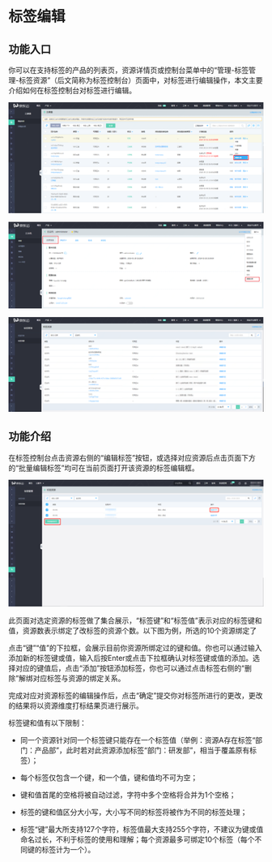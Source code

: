 # 标签编辑

## 功能入口
你可以在支持标签的产品的列表页，资源详情页或控制台菜单中的“管理-标签管理-标签资源”（后文简称为标签控制台）页面中，对标签进行编辑操作，本文主要介绍如何在标签控制台对标签进行编辑。

![editbutton-resource](../../../../image/Tag/tagresource/editbutton-resource.png)

                                                

![editbutton-detail](../../../../image/Tag/tagresource/editbutton-detail.png)

                                                    

![editbutton-tagresource](../../../../image/Tag/tagresource/editbutton-tagresource.png)

                                                          
## 功能介绍
在标签控制台点击资源右侧的“编辑标签”按钮，或选择对应资源后点击页面下方的“批量编辑标签”均可在当前页面打开该资源的标签编辑框。

![batch-edit-tag](../../../../image/Tag/tagresource/batch-edit-tag.png)

此页面对选定资源的标签做了集合展示，“标签键”和“标签值”表示对应的标签键和值，资源数表示绑定了改标签的资源个数。以下图为例，所选的10个资源绑定了



点击“键”“值”的下拉框，会展示目前你资源所绑定过的键和值。你也可以通过输入添加新的标签键或值，输入后按Enter或点击下拉框确认对标签键或值的添加。选择对应的键值后，点击“添加”按钮添加标签，你也可以通过点击标签右侧的“删除”解绑对应标签与资源的绑定关系。


完成对应对资源标签的编辑操作后，点击“确定”提交你对标签所进行的更改，更改的结果将以资源维度打标结果页进行展示。



标签键和值有以下限制：

- 同一个资源针对同一个标签键只能存在一个标签值（举例：资源A存在标签“部门：产品部”，此时若对此资源添加标签“部门：研发部”，相当于覆盖原有标签）；

- 每个标签仅包含一个键，和一个值，键和值均不可为空；

- 键和值首尾的空格将被自动过滤，字符中多个空格将合并为1个空格；

- 标签的键和值区分大小写，大小写不同的标签将被作为不同的标签处理；

- 标签“键”最大所支持127个字符，标签值最大支持255个字符，不建议为键或值命名过长，不利于标签的使用和理解；每个资源最多可绑定10个标签（每个不同键的标签计为一个）。


